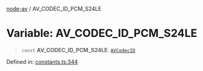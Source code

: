 [node-av](../globals.md) / AV\_CODEC\_ID\_PCM\_S24LE

# Variable: AV\_CODEC\_ID\_PCM\_S24LE

> `const` **AV\_CODEC\_ID\_PCM\_S24LE**: [`AVCodecID`](../type-aliases/AVCodecID.md)

Defined in: [constants.ts:344](https://github.com/seydx/av/blob/f8631fc881b394300b1479f511d55cf1c370a87f/src/constants/constants.ts#L344)
